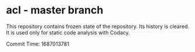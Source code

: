 # acl - master branch

This repository contains frozen state of the repository.
Its history is cleared. It is used only for static code
analysis with Codacy.

Commit Time: 1687013781